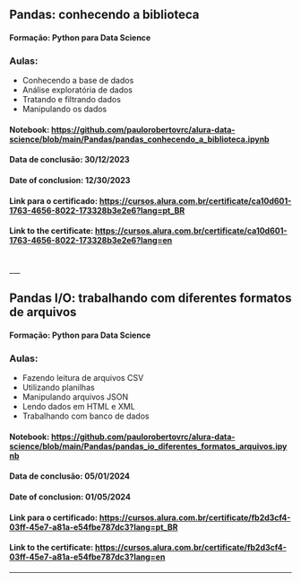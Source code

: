 ## Pandas: conhecendo a biblioteca
#### Formação: Python para Data Science

### Aulas:
- Conhecendo a base de dados
- Análise exploratória de dados
- Tratando e filtrando dados
- Manipulando os dados

#### Notebook: https://github.com/paulorobertovrc/alura-data-science/blob/main/Pandas/pandas_conhecendo_a_biblioteca.ipynb

#### Data de conclusão: 30/12/2023
#### Date of conclusion: 12/30/2023

#### Link para o certificado: https://cursos.alura.com.br/certificate/ca10d601-1763-4656-8022-173328b3e2e6?lang=pt_BR
#### Link to the certificate: https://cursos.alura.com.br/certificate/ca10d601-1763-4656-8022-173328b3e2e6?lang=en

<br/>
___
<br/>

## Pandas I/O: trabalhando com diferentes formatos de arquivos
#### Formação: Python para Data Science

### Aulas:
- Fazendo leitura de arquivos CSV
- Utilizando planilhas
- Manipulando arquivos JSON
- Lendo dados em HTML e XML
- Trabalhando com banco de dados

#### Notebook: https://github.com/paulorobertovrc/alura-data-science/blob/main/Pandas/pandas_io_diferentes_formatos_arquivos.ipynb

#### Data de conclusão: 05/01/2024
#### Date of conclusion: 01/05/2024

#### Link para o certificado: https://cursos.alura.com.br/certificate/fb2d3cf4-03ff-45e7-a81a-e54fbe787dc3?lang=pt_BR
#### Link to the certificate: https://cursos.alura.com.br/certificate/fb2d3cf4-03ff-45e7-a81a-e54fbe787dc3?lang=en
___
